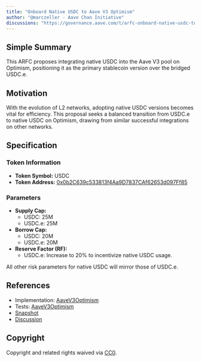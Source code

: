 ```yaml
---
title: "Onboard Native USDC to Aave V3 Optimism"
author: "@marczeller - Aave Chan Initiative"
discussions: "https://governance.aave.com/t/arfc-onboard-native-usdc-to-aave-v3-optimism-market/15463"
---
```


## Simple Summary

This ARFC proposes integrating native USDC into the Aave V3 pool on Optimism, positioning it as the primary stablecoin version over the bridged USDC.e.

## Motivation

With the evolution of L2 networks, adopting native USDC versions becomes vital for efficiency. This proposal seeks a balanced transition from USDC.e to native USDC on Optimism, drawing from similar successful integrations on other networks.

## Specification


### Token Information

- **Token Symbol:** USDC
- **Token Address:** [0x0b2C639c533813f4Aa9D7837CAf62653d097Ff85](https://optimistic.etherscan.io/address/0x0b2C639c533813f4Aa9D7837CAf62653d097Ff85)

### Parameters

- **Supply Cap:** 
  - USDC: 25M
  - USDC.e: 25M
- **Borrow Cap:** 
  - USDC: 20M
  - USDC.e: 20M
- **Reserve Factor (RF):** 
  - USDC.e: Increase to 20% to incentivize native USDC usage.

All other risk parameters for native USDC will mirror those of USDC.e.

## References

- Implementation: [AaveV3Optimism](https://github.com/bgd-labs/aave-proposals-v3/blob/main/src/20231122_AaveV3Optimism_OnboardNativeUSDCToAaveV3Optimism/AaveV3Optimism_OnboardNativeUSDCToAaveV3Optimism_20231122.sol)
- Tests: [AaveV3Optimism](https://github.com/bgd-labs/aave-proposals-v3/blob/main/src/20231122_AaveV3Optimism_OnboardNativeUSDCToAaveV3Optimism/AaveV3Optimism_OnboardNativeUSDCToAaveV3Optimism_20231122.t.sol)
- [Snapshot](https://snapshot.org/#/aave.eth/proposal/0xf04fdb85e27849310557716d09fb2ed7f84b1a8c4f493088899ad91a2d834fb0)
- [Discussion](https://governance.aave.com/t/arfc-onboard-native-usdc-to-aave-v3-optimism-market/15463)

## Copyright

Copyright and related rights waived via [CC0](https://creativecommons.org/publicdomain/zero/1.0/).
